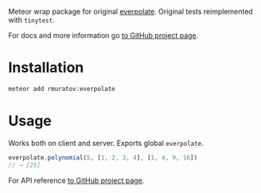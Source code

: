 Meteor wrap package for original [everpolate](https://github.com/BorisChumichev/everpolate). Original tests reimplemented with `tinytest`.

For docs and more information go [to GitHub project page](http://borischumichev.github.io/everpolate/).

# Installation

```bash
meteor add rmuratov:everpolate
```

# Usage

Works both on client and server. Exports global `everpolate`.

```javascript
everpolate.polynomial(5, [1, 2, 3, 4], [1, 4, 9, 16])
// → [25]
```

For API reference [to GitHub project page](http://borischumichev.github.io/everpolate/).

